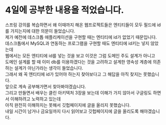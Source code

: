 # 4일에 공부한 내용을 적었습니다.
스프링 강의를 복습하면서 왜 이때까지 해온 웹프로젝트들은 엔티티들이 모두 필드에 id를 가지는지에 대한 의문이 들었습니다.<br>
제가 예전에 데스크톱 애플리케이션을 구현할 때는 엔티티에 id가 없었기 때문입니다.<br>
데스크톱에서 MySQL과 연동하는 프로그램을 구현할 때도 엔티티에 id키는 넣지 않았는데<br>
웹에서는 모든 엔티티에 id를 넣는 것을 보고 이것은 그럼 도메인 주도 설계가 아니고<br>
도메인 설계를 할 때 이미 db를 이용하겠다는 것을 고려하고 설계한 영속성 계층에 의존하는 설계가 아닌가라는 생각이 들었습니다.<br>
그래서 왜 꼭 엔티티에 id가 있어야 하는지 찾아보다고 그 해답을 아직 찾지는 못했습니다.<br>
앞으로 계속 공부해가면서 찾아봐야겠습니다.<br>
그리고 만들면서 배우는 클린 아키텍처 3장을 보는데 이해가 가지 않아서 구글링도 하면서 이해하려고 노력하고 있는데<br>
아직 완전히 이해하지는 못해서 깃헙페이지에 글을 올리지 못했습니다.<br>
내일 시간이 남거나 금요일까지 다시 읽어보고 깃헙페이지에 글을 올리도록 해야겠습니다.
